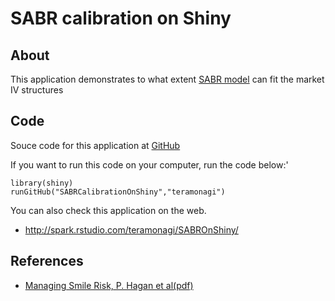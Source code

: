 # SABR calibration on Shiny

## About
This application demonstrates to what extent [SABR model](http://en.wikipedia.org/wiki/SABR_volatility_model) can fit the market IV structures

## Code
Souce code for this application at [GitHub](https://github.com/teramonagi/SABRCalibrationOnShiny)

If you want to run this code on your computer, run the code below:'

    library(shiny)
    runGitHub("SABRCalibrationOnShiny","teramonagi")

You can also check this application on the web.

- http://spark.rstudio.com/teramonagi/SABROnShiny/

## References 

- [Managing Smile Risk, P. Hagan et al(pdf)](http://www.math.columbia.edu/~lrb/sabrAll.pdf)